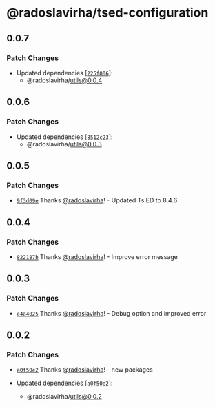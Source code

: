 # @radoslavirha/tsed-configuration

## 0.0.7

### Patch Changes

- Updated dependencies [[`225f006`](https://github.com/radoslavirha/toolkit-hub/commit/225f00601852ac6e4fedfef036ed12665352f0c2)]:
  - @radoslavirha/utils@0.0.4

## 0.0.6

### Patch Changes

- Updated dependencies [[`8512c23`](https://github.com/radoslavirha/toolkit-hub/commit/8512c23b8ac5a9aae902a7ab9e0bd2421fa8998d)]:
  - @radoslavirha/utils@0.0.3

## 0.0.5

### Patch Changes

- [`9f3d09e`](https://github.com/radoslavirha/toolkit-hub/commit/9f3d09ef5b962331999fa469bc99b385b001d3d6) Thanks [@radoslavirha](https://github.com/radoslavirha)! - Updated Ts.ED to 8.4.6

## 0.0.4

### Patch Changes

- [`822187b`](https://github.com/radoslavirha/toolkit-hub/commit/822187badf3cdd0a7e1881a0ac4514006b530d3f) Thanks [@radoslavirha](https://github.com/radoslavirha)! - Improve error message

## 0.0.3

### Patch Changes

- [`e4a4025`](https://github.com/radoslavirha/toolkit-hub/commit/e4a4025ff0837da3fa0d27014127eba44304952f) Thanks [@radoslavirha](https://github.com/radoslavirha)! - Debug option and improved error

## 0.0.2

### Patch Changes

- [`a0f50e2`](https://github.com/radoslavirha/toolkit-hub/commit/a0f50e2a6505aabda26153b5e2f11d623fbb5952) Thanks [@radoslavirha](https://github.com/radoslavirha)! - new packages

- Updated dependencies [[`a0f50e2`](https://github.com/radoslavirha/toolkit-hub/commit/a0f50e2a6505aabda26153b5e2f11d623fbb5952)]:
  - @radoslavirha/utils@0.0.2

